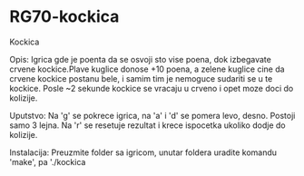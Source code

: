 # RG70-kockica
Kockica

Opis: 
Igrica gde je poenta da se osvoji sto vise poena, dok izbegavate crvene kockice.Plave kuglice donose +10 poena, a zelene kuglice cine da crvene kockice postanu bele, i samim tim je nemoguce sudariti se u te kockice. Posle ~2 sekunde kockice se vracaju u crveno i opet moze doci do kolizije.

Uputstvo: 
Na 'g' se pokrece igrica, na 'a' i 'd' se pomera levo, desno. Postoji samo 3 lejna. Na 'r' se resetuje rezultat i krece ispocetka ukoliko dodje do kolizije.

Instalacija:
Preuzmite folder sa igricom, unutar foldera uradite komandu 'make', pa './kockica
